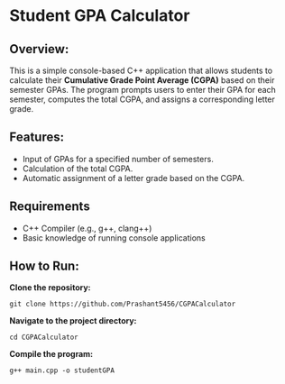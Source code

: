 # Student GPA Calculator

## Overview:
This is a simple console-based C++ application that allows students to calculate their **Cumulative Grade Point Average (CGPA)** based on their semester GPAs. The program prompts users to enter their GPA for each semester, computes the total CGPA, and assigns a corresponding letter grade.

## Features:
- Input of GPAs for a specified number of semesters.
- Calculation of the total CGPA.
- Automatic assignment of a letter grade based on the CGPA.

## Requirements

- C++ Compiler (e.g., g++, clang++)
- Basic knowledge of running console applications

## How to Run:

**Clone the repository:**
```
git clone https://github.com/Prashant5456/CGPACalculator
```

**Navigate to the project directory:**
```
cd CGPACalculator
```

**Compile the program:**
```
g++ main.cpp -o studentGPA
```
